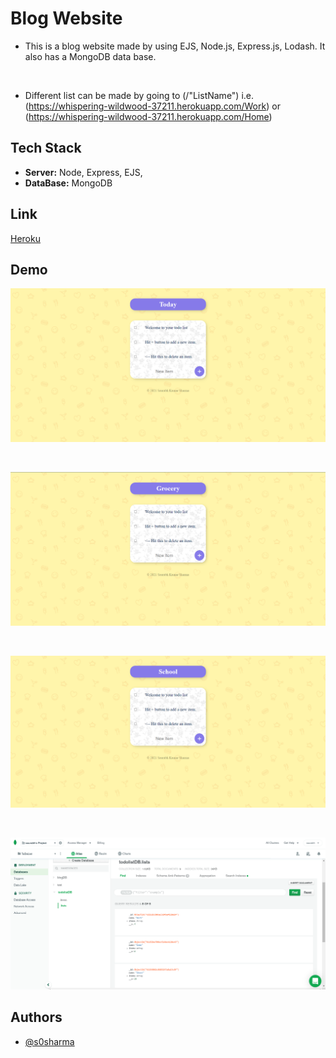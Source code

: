 
# Blog Website

*  This is a blog website made by using EJS, Node.js, Express.js, Lodash. It also has a MongoDB data base.

<br>

*  Different list can be made by going to (/"ListName") i.e. (https://whispering-wildwood-37211.herokuapp.com/Work) or (https://whispering-wildwood-37211.herokuapp.com/Home)


## Tech Stack

* **Server:** Node, Express, EJS,
* **DataBase:** MongoDB

  
## Link

[Heroku](https://whispering-wildwood-37211.herokuapp.com/)

## Demo
![Home](Images/todohome.png)

<br>

![Grocery](Images/todogrocery.png)

<br>

![School](Images/todoschool.png)

<br>

![DataBase](Images/todoDB.png)


  
## Authors

- [@s0sharma](https://github.com/s0sharma)

  
